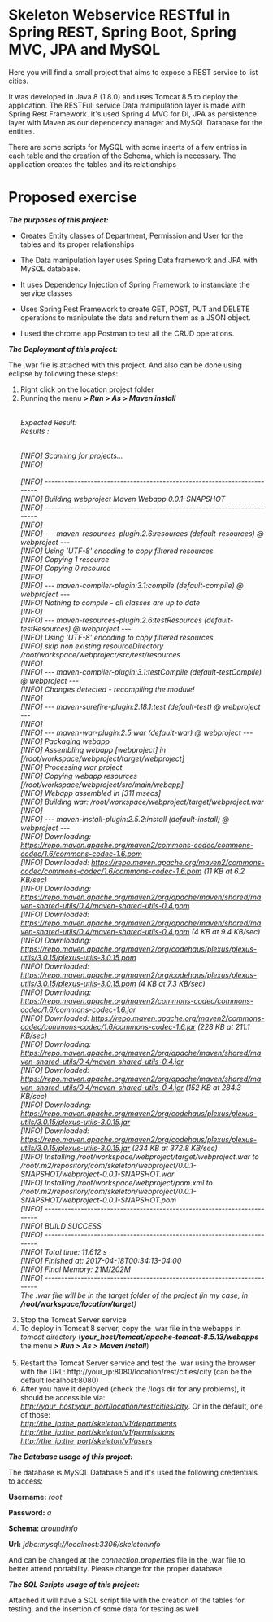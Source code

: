 # Skeleton Webservice RESTful in Spring REST, Spring Boot, Spring MVC, JPA and MySQL

Here you will find a small project that aims to expose a REST service to list cities.

It was developed in Java 8 (1.8.0) and uses Tomcat 8.5 to deploy the application. The RESTFull service
Data manipulation layer is made with Spring Rest Framework. It's used 
Spring 4 MVC for DI, JPA as persistence layer with Maven as our dependency manager and MySQL 
Database for the entities.

There are some scripts for MySQL with some inserts of a few entries in each table and the creation of the Schema, which is necessary. The application creates 
the tables and its relationships

# Proposed exercise

 <i><b>The purposes of this project:</b></i>

* Creates Entity classes of Department, Permission and User for the tables and its proper relationships

* The Data manipulation layer uses Spring Data framework and JPA with MySQL database.

* It uses Dependency Injection of Spring Framework to instanciate the service classes

* Uses Spring Rest Framework to create GET, POST, PUT and DELETE operations to manipulate
the data and return them as a JSON object.

* I used the chrome app Postman to test all the CRUD operations.

<i><b>The Deployment of this project:</b></i>

The .war file is attached with this project. And also can be done using eclipse by following these steps:
<ol>
<li>Right click on the location project folder</li>
<li>Running the menu <i><b> > Run > As > Maven install</b></i></li><br/> 

<i>

Expected Result:<br/> 
Results :<br/> <br/> 

[INFO] Scanning for projects...<br/>
[INFO]<br/>                                                                         
[INFO] ------------------------------------------------------------------------<br/>
[INFO] Building webproject Maven Webapp 0.0.1-SNAPSHOT<br/>
[INFO] ------------------------------------------------------------------------<br/>
[INFO] <br/>
[INFO] --- maven-resources-plugin:2.6:resources (default-resources) @ webproject ---<br/>
[INFO] Using 'UTF-8' encoding to copy filtered resources.<br/>
[INFO] Copying 1 resource<br/>
[INFO] Copying 0 resource<br/>
[INFO] <br/>
[INFO] --- maven-compiler-plugin:3.1:compile (default-compile) @ webproject ---<br/>
[INFO] Nothing to compile - all classes are up to date<br/>
[INFO] <br/>
[INFO] --- maven-resources-plugin:2.6:testResources (default-testResources) @ webproject ---<br/>
[INFO] Using 'UTF-8' encoding to copy filtered resources.<br/>
[INFO] skip non existing resourceDirectory /root/workspace/webproject/src/test/resources<br/>
[INFO] <br/>
[INFO] --- maven-compiler-plugin:3.1:testCompile (default-testCompile) @ webproject ---<br/>
[INFO] Changes detected - recompiling the module!<br/>
[INFO] <br/>
[INFO] --- maven-surefire-plugin:2.18.1:test (default-test) @ webproject ---<br/>
[INFO] <br/>
[INFO] --- maven-war-plugin:2.5:war (default-war) @ webproject ---<br/>
[INFO] Packaging webapp<br/>
[INFO] Assembling webapp [webproject] in [/root/workspace/webproject/target/webproject]<br/>
[INFO] Processing war project<br/>
[INFO] Copying webapp resources [/root/workspace/webproject/src/main/webapp]<br/>
[INFO] Webapp assembled in [311 msecs]<br/>
[INFO] Building war: /root/workspace/webproject/target/webproject.war<br/>
[INFO] <br/>
[INFO] --- maven-install-plugin:2.5.2:install (default-install) @ webproject ---<br/>
[INFO] Downloading: https://repo.maven.apache.org/maven2/commons-codec/commons-codec/1.6/commons-codec-1.6.pom<br/>
[INFO] Downloaded: https://repo.maven.apache.org/maven2/commons-codec/commons-codec/1.6/commons-codec-1.6.pom (11 KB at 6.2 KB/sec)<br/>
[INFO] Downloading: https://repo.maven.apache.org/maven2/org/apache/maven/shared/maven-shared-utils/0.4/maven-shared-utils-0.4.pom<br/>
[INFO] Downloaded: https://repo.maven.apache.org/maven2/org/apache/maven/shared/maven-shared-utils/0.4/maven-shared-utils-0.4.pom (4 KB at 9.4 KB/sec)<br/>
[INFO] Downloading: https://repo.maven.apache.org/maven2/org/codehaus/plexus/plexus-utils/3.0.15/plexus-utils-3.0.15.pom<br/>
[INFO] Downloaded: https://repo.maven.apache.org/maven2/org/codehaus/plexus/plexus-utils/3.0.15/plexus-utils-3.0.15.pom (4 KB at 7.3 KB/sec)<br/>
[INFO] Downloading: https://repo.maven.apache.org/maven2/commons-codec/commons-codec/1.6/commons-codec-1.6.jar<br/>
[INFO] Downloaded: https://repo.maven.apache.org/maven2/commons-codec/commons-codec/1.6/commons-codec-1.6.jar (228 KB at 211.1 KB/sec)<br/>
[INFO] Downloading: https://repo.maven.apache.org/maven2/org/apache/maven/shared/maven-shared-utils/0.4/maven-shared-utils-0.4.jar<br/>
[INFO] Downloaded: https://repo.maven.apache.org/maven2/org/apache/maven/shared/maven-shared-utils/0.4/maven-shared-utils-0.4.jar (152 KB at 284.3 KB/sec)<br/>
[INFO] Downloading: https://repo.maven.apache.org/maven2/org/codehaus/plexus/plexus-utils/3.0.15/plexus-utils-3.0.15.jar<br/>
[INFO] Downloaded: https://repo.maven.apache.org/maven2/org/codehaus/plexus/plexus-utils/3.0.15/plexus-utils-3.0.15.jar (234 KB at 372.8 KB/sec)<br/>
[INFO] Installing /root/workspace/webproject/target/webproject.war to /root/.m2/repository/com/skeleton/webproject/0.0.1-SNAPSHOT/webproject-0.0.1-SNAPSHOT.war<br/>
[INFO] Installing /root/workspace/webproject/pom.xml to /root/.m2/repository/com/skeleton/webproject/0.0.1-SNAPSHOT/webproject-0.0.1-SNAPSHOT.pom<br/>
[INFO] ------------------------------------------------------------------------<br/>
[INFO] BUILD SUCCESS<br/>
[INFO] ------------------------------------------------------------------------<br/>
[INFO] Total time: 11.612 s<br/>
[INFO] Finished at: 2017-04-18T00:34:13-04:00<br/>
[INFO] Final Memory: 21M/202M<br/>
[INFO] ------------------------------------------------------------------------<br/> 
The .war file will be in the <i>target</i> folder of the project (in my case, in <i><b>/root/workspace/location/target</b></i>)
</i>
<li>Stop the Tomcat Server service</li>
<li>To deploy in Tomcat 8 server, copy the .war file in the webapps in <i>tomcat directory</i> (<i><b>your_host/tomcat/apache-tomcat-8.5.13/webapps</b></i> the menu <i><b> > Run > As > Maven install</b></i>)</li><br/> 
<li>Restart the Tomcat Server service and test the .war using the browser with the URL: http://your_ip:8080/location/rest/cities/city (can be the default localhost:8080)</li>
<li>After you have it deployed (check the /logs dir for any problems), it should be accessible via: <u><i>http://your_host:your_port/location/rest/cities/city</i></u>. Or in the default, one of those:<br/>
<u><i>http://the_ip:the_port/skeleton/v1/departments</i></u>
<u><i>http://the_ip:the_port/skeleton/v1/permissions</i></u><br/>
<u><i>http://the_ip:the_port/skeleton/v1/users</i></u><br/>
</li>
</ol>

<i><b>The Database usage of this project:</b></i>

The database is MySQL Database 5 and it's used the following credentials to access:<p>
<p><b>Username:</b> <i>root</i><br/>
<p><b>Password:</b> <i>a</i><br/>
<p><b>Schema:</b> <i>aroundinfo</i><br/>
<p><b>Url:</b> <i>jdbc:mysql://localhost:3306/skeletoninfo</i><br/>

And can be changed at the <i>connection.properties</i> file in the .war file to better attend portability. Please change for the proper database.

<i><b>The SQL Scripts usage of this project:</b></i>

Attached it will have a SQL script file with the creation of the tables for testing, and the insertion of some data for testing as well

